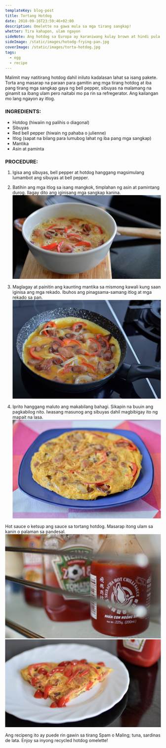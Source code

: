 ```yaml
---
templateKey: blog-post
title: Tortang Hotdog
date: 2018-09-16T23:59:46+02:00
description: Omelette na gawa mula sa mga tirang sangkap!
whetter: Tira kahapon, ulam ngayon
sideNote: Ang hotdog sa Europa ay karaniwang kulay brown at hindi pula gaya ng nakasanayang kulay ng hotdog sa Pilipinas.
sideImage: /static/images/hotodg-frying-pan.jpg
coverImage: /static/images/torta-hotdog.jpg
tags:
  - egg
  - recipe
---
```


Malimit may natitirang hotdog dahil iniluto kadalasan lahat sa isang pakete. Torta ang masarap na paraan para gamitin ang mga tirang hotdog at iba pang tirang mga sangkap gaya ng bell pepper, sibuyas na malamang na ginamit sa ibang ulam pero naitabi mo pa rin sa refregerator. Ang kailangan mo lang ngayon ay itlog.

### INGREDIENTS:

- Hotdog (hiwaiin ng palihis o diagonal)
- Sibuyas
- Red bell pepper (hiwain ng pahaba o julienne)
- Itlog (sapat na bilang para lumubog lahat ng iba pang mga sangkap)
- Mantika
- Asin at paminta

### PROCEDURE:

1. Igisa ang sibuyas, bell pepper at hotdog hanggang magsimulang lumambot ang sibuyas at bell pepper.
2. Batihin ang mga itlog sa isang mangkok, timplahan ng asin at pamintang durog. Ilagay dito ang iginisang mga sangkap kanina.
![](/static/images/torta-hotdog-bowl.jpg)

3. Maglagay at painitin ang kaunting mantika sa mismong kawali kung saan iginisa ang mga rekado. Ibuhos ang pinagsama-samang itlog at mga rekado sa pan.
![](/static/images/torta-hotdog.jpg)

4. Iprito hanggang maluto ang makabilang bahagi. Sikapin na buuin ang pagkabilog nito. Iwasang masunog ang sibuyas dahil magbibigay ito ng mapait na lasa.
![](/static/images/torta-hotdog-plate.jpg)

Hot sauce o ketsup ang sauce sa tortang hotdog. Masarap itong ulam sa kanin o palaman sa pandesal.
![](/static/images/hot-sauce-ketchup-fridge.jpg)
![](/static/images/torta-hotdog-slice.jpg)

Ang recipeng ito ay puede rin gawin sa tirang Spam o Maling; tuna, sardinas de lata. Enjoy sa inyong recycled hotdog omelette!
